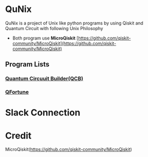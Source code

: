# QuNix
QuNix is a project of Unix like python programs by using Qiskit and Quantum Circuit with following Unix Philosophy

- Both program use **MicroQiskit** [https://github.com/qiskit-community/MicroQiskit](https://github.com/qiskit-community/MicroQiskit)

## Program Lists

### [Quantum Circuuit Builder(QCB)]("qcb/REAMDE")

### [QFortune]("qfortune/README")

# Slack Connection

# Credit

MicroQiskit(https://github.com/qiskit-community/MicroQiskit)
